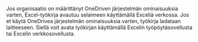 Jos organisaatio on määrittänyt OneDriven järjestelmän ominaisuuksia varten, Excel-työkirja avautuu selaimeen käyttämällä Exceliä verkossa. Jos et käytä OneDrivea järjestelmän ominaisuuksia varten, työkirja ladataan laitteeseen. Siellä voit avata työkirjan käyttämällä Excelin työpöytäsovellusta tai Excelin verkkosovellusta.
